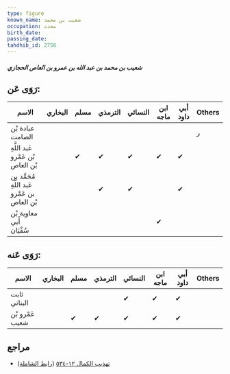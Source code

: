 ```yaml
---
type: figure
known_name: شعيب بن محمد
occupation: محدث
birth_date:
passing_date:
tahdhib_id: 2756
---
```

##### شعيب بن محمد بن عبد الله بن عمرو بن العاص الحجازي

## رَوَى عَن:
| الاسم                                        | البخاري | مسلم | الترمذي | النسائي | ابن ماجه | أبي داود | Others |
| -------------------------------------------- | ------- | ---- | ------- | ------- | -------- | -------- | ------ |
| عبادة بْن الصامت                             |         |      |         |         |          |          | ر      |
| عَبد اللَّهِ بْن عَمْرو بْن العاص            |         | ✔    | ✔       | ✔       | ✔        | ✔        |        |
| مُحَمَّد بن عَبد اللَّهِ بن عَمْرو بْن العاص |         |      | ✔       | ✔       |          | ✔        |        |
| معاوية بْن أَبي سُفْيَان                     |         |      |         |         | ✔        |          |        |
## رَوَى عَنه:
| الاسم           | البخاري | مسلم | الترمذي | النسائي | ابن ماجه | أبي داود | Others |
| --------------- | ------- | ---- | ------- | ------- | -------- | -------- | ------ |
| ثابت البناني    |         |      |         | ✔       | ✔        | ✔        |        |
| عَمْرو بْن شعيب |         | ✔    | ✔       | ✔       | ✔        | ✔        |        |
## مراجع
- [تهذيب الكمال ١٢-٥٣٤](obsidian://open?vault=Tahdhib-al-Kamal&file=Figures/٢٧٥٦-شعيب%20بن%20محمد%20بن%20عبد%20الله%20بن%20عمرو%20بن%20العاص%20الحجازي) ([رابط الشاملة](https://shamela.ws/book/3722/6307))